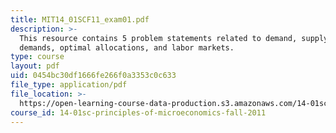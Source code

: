 ```yaml
---
title: MIT14_01SCF11_exam01.pdf
description: >-
  This resource contains 5 problem statements related to demand, supply, market
  demands, optimal allocations, and labor markets.
type: course
layout: pdf
uid: 0454bc30df1666fe266f0a3353c0c633
file_type: application/pdf
file_location: >-
  https://open-learning-course-data-production.s3.amazonaws.com/14-01sc-principles-of-microeconomics-fall-2011/0454bc30df1666fe266f0a3353c0c633_MIT14_01SCF11_exam01.pdf
course_id: 14-01sc-principles-of-microeconomics-fall-2011
---
```

